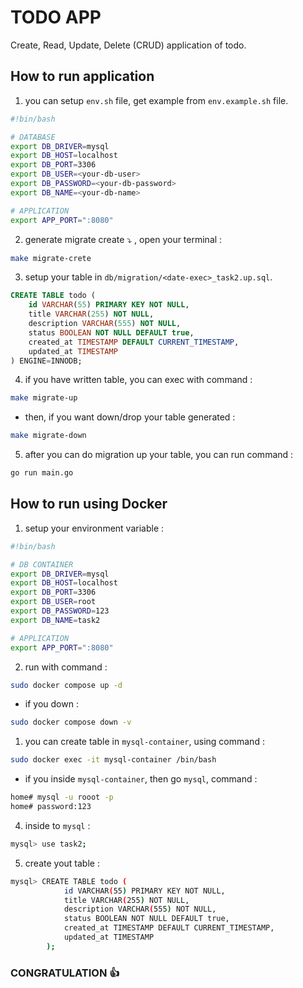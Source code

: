 # TODO APP

Create, Read, Update, Delete (CRUD) application of todo.

## How to run application

1. you can setup `env.sh` file, get example from `env.example.sh` file.

```sh
#!bin/bash

# DATABASE
export DB_DRIVER=mysql
export DB_HOST=localhost
export DB_PORT=3306
export DB_USER=<your-db-user>
export DB_PASSWORD=<your-db-password>
export DB_NAME=<your-db-name>

# APPLICATION
export APP_PORT=":8080"
```

2. generate migrate create ⤵️ , open your terminal :

```bash
make migrate-crete
```

3. setup your table in `db/migration/<date-exec>_task2.up.sql`.

```sql
CREATE TABLE todo (
    id VARCHAR(55) PRIMARY KEY NOT NULL,
    title VARCHAR(255) NOT NULL,
    description VARCHAR(555) NOT NULL,
    status BOOLEAN NOT NULL DEFAULT true,
    created_at TIMESTAMP DEFAULT CURRENT_TIMESTAMP,
    updated_at TIMESTAMP
) ENGINE=INNODB;
```

4. if you have written table, you can exec with command :

```bash
make migrate-up
```

- then, if you want down/drop your table generated :

```bash
make migrate-down
```

5. after you can do migration up your table, you can run command :

```bash
go run main.go
```

## How to run using Docker

1. setup your environment variable :

```sh
#!bin/bash

# DB CONTAINER
export DB_DRIVER=mysql
export DB_HOST=localhost
export DB_PORT=3306
export DB_USER=root
export DB_PASSWORD=123
export DB_NAME=task2

# APPLICATION
export APP_PORT=":8080"
```

2. run with command :

```bash
sudo docker compose up -d
```

- if you down :

```bash
sudo docker compose down -v
```

1. you can create table in `mysql-container`, using command :

```bash
sudo docker exec -it mysql-container /bin/bash
```

- if you inside `mysql-container`, then go `mysql`, command :

```bash
home# mysql -u rooot -p
home# password:123
```

4. inside to `mysql` :

```bash
mysql> use task2;
```

5. create yout table :

```bash
mysql> CREATE TABLE todo (
            id VARCHAR(55) PRIMARY KEY NOT NULL,
            title VARCHAR(255) NOT NULL,
            description VARCHAR(555) NOT NULL,
            status BOOLEAN NOT NULL DEFAULT true,
            created_at TIMESTAMP DEFAULT CURRENT_TIMESTAMP,
            updated_at TIMESTAMP
        );
```

### CONGRATULATION 👍
